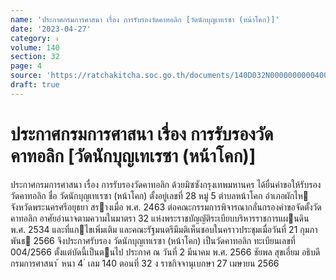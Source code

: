 ```yaml
---
name: 'ประกาศกรมการศาสนา เรื่อง การรับรองวัดคาทอลิก [วัดนักบุญเทเรซา (หน้าโคก)]'
date: '2023-04-27'
category: ง
volume: 140
section: 32
page: 4
source: 'https://ratchakitcha.soc.go.th/documents/140D032N0000000000400.pdf'
draft: true
---
```


# ประกาศกรมการศาสนา เรื่อง การรับรองวัดคาทอลิก [วัดนักบุญเทเรซา (หน้าโคก)]

ประกาศกรมการศาสนา เรื่อง การรับรองวัดคาทอลิก ด้วยมิซซังกรุงเทพมหานคร ได้ยื่นคําขอให้รับรองวัดคาทอลิก ชื่อ วัดนักบุญเทเรซา (หน้าโคก) ตั้งอยู่เลขที่ 28 หมู่ 5 ตําบลหน้าโคก อําเภอผักไห จังหวัดพระนครศรีอยุธยา สรางเมื่อ พ.ศ. 2463 ต่อคณะกรรมการพิจารณากลั่นกรองคําขอจัดตั้งวัดคาทอลิก อาศัยอํานาจตามความในมาตรา 32 แห่งพระราชบัญญัติระเบียบบริหารราชการแผนดิน พ.ศ. 2534 และที่แกไขเพิ่มเติม และคณะรัฐมนตรีมีมติเห็นชอบในคราวประชุมเมื่อวันที่ 21 กุมภาพันธ 2566 จึงประกาศรับรอง วัดนักบุญเทเรซา (หน้าโคก) เป็นวัดคาทอลิก ทะเบียนเลขที่ 004/2566 ตั้งแต่บัดนี้เป็นตนไป ประกาศ ณ วันที่ 2 มีนาคม พ.ศ. 2566 ชัยพล สุขเอี่ยม อธิบดีกรมการศาสนา ้ หนา 4 ่ เลม 140 ตอนที่ 32 ง ราชกิจจานุเบกษา 27 เมษายน 2566
